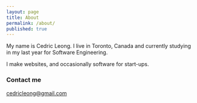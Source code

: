 ```yaml
---
layout: page
title: About
permalink: /about/
published: true
---
```


My name is Cedric Leong. I live in Toronto, Canada and currently studying in my last year for Software Engineering. 

I make websites, and occasionally software for start-ups. 


### Contact me

[cedricleong@gmail.com](mailto:cedricleong@gmail.com.com)
